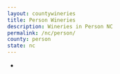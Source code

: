 ```yaml
---
layout: countywineries
title: Person Wineries
description: Wineries in Person NC
permalink: /nc/person/
county: person
state: nc
---
```

-
